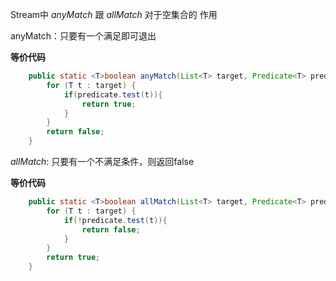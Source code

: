 Stream中 *anyMatch* 跟 *allMatch* 对于空集合的 作用





anyMatch：只要有一个满足即可退出

**等价代码**

```java
    public static <T>boolean anyMatch(List<T> target, Predicate<T> predicate){
        for (T t : target) {
            if(predicate.test(t)){
                return true;
            }
        }
        return false;
    }
```

*allMatch*: 只要有一个不满足条件，则返回false

**等价代码**

```java
    public static <T>boolean allMatch(List<T> target, Predicate<T> predicate){
        for (T t : target) {
            if(!predicate.test(t)){
                return false;
            }
        }
        return true;
    }
```



